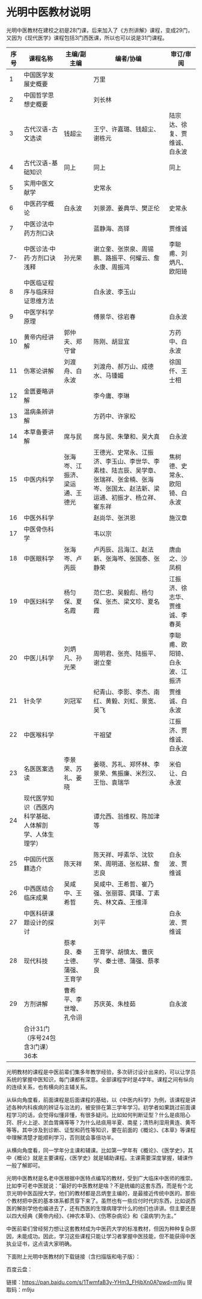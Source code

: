 # 光明中医教材说明

光明中医教材在建校之初是28门课，后来加入了《方剂讲解》课程，变成29门，又因为《现代医学》课程包括3门西医课，所以也可以说是31门课程。



| 序号 | 课程名称                                               | 主编/副主编                    | 编者/协编                                                    | 审订/审阅                      |
| ---- | ------------------------------------------------------ | ------------------------------ | ------------------------------------------------------------ | ------------------------------ |
| 1    | 中国医学发展史概要                                     |                                | 万里                                                         |                                |
| 2    | 中国哲学思想史概要                                     |                                | 刘长林                                                       |                                |
| 3    | 古代汉语-古文选读                                      | 钱超尘                         | 王宁、许嘉璐、钱超尘、谢栋元                                 | 陆宗达、徐复、贾维诚、白永波   |
| 4    | 古代汉语-基础知识                                      | 同上                           | 同上                                                         | 同上                           |
| 5    | 实用中医文献学                                         |                                | 史常永                                                       |                                |
| 6    | 中医药学概论                                           | 白永波                         | 刘景源、姜典华、樊正伦                                       | 史常永                         |
| 7    | 中医诊法中药方剂口诀                                   |                                | 蓝静海、高铎                                                 | 贾维诚                         |
| 7-   | 中医诊法·中药·方剂口诀浅释                             | 孙光荣                         | 谢立奎、张崇泉、周锡鹏、路振平、何耀云、詹永康、周振鸿       | 李聪甫、刘炳凡、欧阳琦         |
| 8    | 中医临证程序与临床辩证思维方法                         |                                | 白永波、李玉山                                               |                                |
| 9    | 中医学科学原理                                         |                                | 傅景华、徐岩春                                               | 白永波                         |
| 10   | 黄帝内经讲解                                           | 郭仲夫、郑守曾                 | 陈刚、胡显宜                                                 | 方药中、白永波                 |
| 11   | 伤寒论讲解                                             | 刘渡舟、白永波                 | 刘渡舟、郝万山、成德水、马锺媚                               | 徐国仟、王士相                 |
| 12   | 金匮要略讲解                                           |                                | 李今庸、李琳                                                 |                                |
| 13   | 温病条辨讲解                                           |                                | 方药中、许家松                                               |                                |
| 14   | 本草备要讲解                                           | 席与民                         | 席与民、朱肇和、吴大真                                       | 白永波                         |
| 15   | 中医内科学                                             | 张海岑、江振济、梁运通、王德光 | 王德光、史常永、江振济、李玉山、李世华、李素桂、陆吉辰、吴学章、张瑞祥、张金楠、张海岑、张国太、赵法新、梁运通、初振才、杨立祥、崔东祥 | 焦树德、史常永、欧阳锜、白永波 |
| 16   | 中医外科学                                             |                                | 赵尚华、张洪恩                                               | 施汉章                         |
| 17   | 中医骨伤科学                                           |                                | 韦以宗                                                       |                                |
| 18   | 中医眼科学                                             | 张海岑、卢丙辰                 | 卢丙辰、吕海江、赵法新、张海岑、张国泰、张静荣               | 唐由之、沙凤桐                 |
| 19   | 中医妇科学                                             | 杨匀保、夏名霞                 | 范仁忠、吴毅彪、杨匀保、张杰、梁文珍、夏名霞                 | 江振济、徐志华、贾维诚、李春英 |
| 20   | 中医儿科学                                             | 刘炳凡、孙光荣                 | 周明君、张亮、陆振平、谢立奎                                 | 李聪甫、欧阳锜、白永波、江振济 |
| 21   | 针灸学                                                 | 刘冠军                         | 纪青山、李影、李杰、南红、黄毅、刘虹、景宽、吴飞             | 贾维诚、白永波                 |
| 22   | 中医喉科学                                             |                                | 干祖望                                                       | 江振济、贾维诚、白永波         |
| 23   | 名医医案选读                                           | 李景荣、苏礼、姜晓             | 姜晓、苏礼、郑怀林、李景荣、焦振廉、米烈汉、王怡、袁瑞华     | 米伯让、白永波                 |
| 24   | 现代医学知识（西医内科学基础、人体解剖学、人体生理学） |                                | 谭允西、翁维权、陈加津等                                     |                                |
| 25   | 中国历代医籍选介                                       | 陈天祥                         | 陈天祥、呼素华、沈钦荣、周明道、张松耕、詹志良               | 白永波、贾维诚                 |
| 26   | 中西医结合临床成果                                     | 吴咸中、王希哲                 | 吴咸中、王希哲、崔乃强、张丽蓉、龚瑾、丁素先、林文森、王维泽 |                                |
| 27   | 中医科研课题设计的探讨                                 |                                | 刘平                                                         | 白永波、贾维诚                 |
| 28   | 现代科技                                               | 蔡孝良、秦士德、蒲强、王育学   | 王育学、胡慎太、曹庆学、秦士德、蒲强、蔡孝良                 |                                |
| 29   | 方剂讲解                                               | 曹希平、李世增、孔令诩         | 苏庆英、朱桂茹                                               | 白永波                         |
|      | 合计31门（序号24包含3门课）36本                        |                                |                                                              |                                |



光明教材的课程是中医前辈们集多年教学经验，多次研讨设计出来的，可以让学员系统的掌握中医知识，每门课都有深意。全部课程学时是4学年。课程之间有纵向的连续关系，也有横向的主辅关系。

从纵向角度看，前面课程是后面课程的基础，以《中医内科学》为例，该课程是讲述各种内科疾病的辨证与治法的，被安排在第三学年学习。初学者如果跳过前面课程学习的话，会觉得似懂非懂，有很多疑问。比如如何判断证型？什么是痰阻心窍、肝火上逆、淤血胃痛等等？为什么祛痰用半夏、南星；清热利湿用黄连、黄芩等等。其中涉及到诊断、证型和药性等知识，要在前面的《概论》、《本草》等课程中理解清楚才能顺利学习，否则就会事倍功半。

从横向角度看，同一学年分主课和辅课。比如第一学年有《概论》、《医学史》，其中《概论》就是主要课程，《医学史》就是辅助课程。主课需要深度掌握，辅课作一般了解即可。

光明中医教材是名老中医根据中医特点编写的教材，受到广大临床中医师的推崇。比如李可老中医就说：“最好的中医教材是啥？不是统编的这套东西，而是有个北京光明中医函授大学，他们的教材都是吕炳奎主编的，是最接近传统中医的。那些个教材把中医的基本体系都贯穿下来了。虽然也有一些应付时代的东西，比如说西医的解剖学他也编进去了，还有西医的生理病理学什么的他们也讲讲。但主要还是以四大经典《黄帝内经》、《神农本草》、《伤寒杂病论》和《温病学)为主。”

中医前辈们曾经努力想让这套教材成为中医药大学的标准教材，但因为种种复杂原因，未能成功。因此，学习这些课程只能让学习者掌握中医技能，但不能获得中医执业证书，这点请大家明确。

下面附上光明中医教材的下载链接（含扫描版和电子版）：

百度云盘：

链接：https://pan.baidu.com/s/1TwmfaB3y-YHm3_FHjbXn0A?pwd=m9ju 
提取码：m9ju



